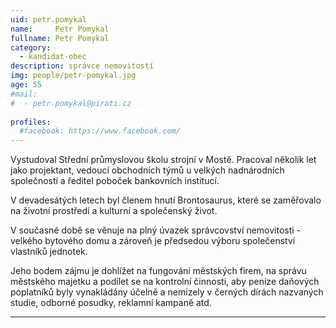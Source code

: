 ```yaml
---
uid: petr.pomykal
name:     Petr Pomykal
fullname: Petr Pomykal
category:
  - kandidat-obec
description: správce nemovitostí
img: people/petr-pomykal.jpg
age: 55
#mail:
#  - petr.pomykal@pirati.cz
 
profiles:
  #facebook: https://www.facebook.com/
---
```


Vystudoval Střední průmyslovou školu strojní v Mostě. Pracoval několik let jako projektant, vedoucí obchodních týmů u velkých nadnárodních společností a ředitel poboček bankovních institucí. 

V devadesátých letech byl členem hnutí Brontosaurus, které se zaměřovalo na životní prostředí         a kulturní a společenský život.

V současné době se věnuje na plný úvazek správcovství nemovitosti - velkého bytového domu a zároveň je předsedou výboru společenství vlastníků jednotek.

Jeho bodem zájmu je dohlížet na fungování městských firem, na správu městského majetku a podílet se na kontrolní činnosti, aby peníze daňových poplatníků byly vynakládány účelně a nemizely v černých dírách nazvaných studie, odborné posudky, reklamní kampaně atd.

---
